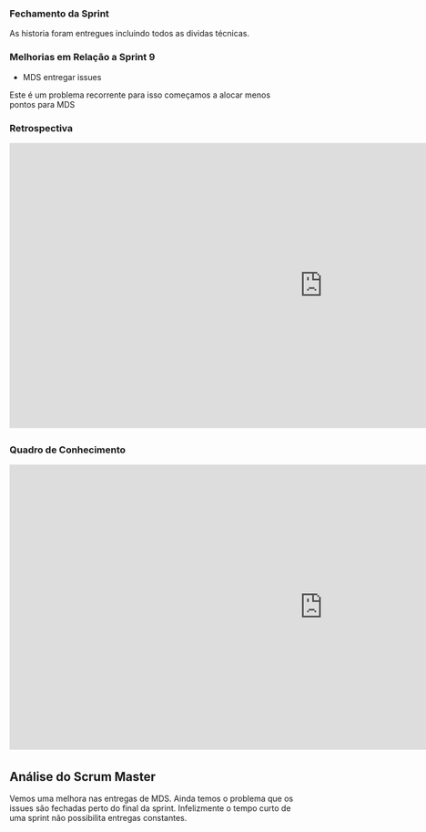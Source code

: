 ### Fechamento da Sprint
As historia foram entregues incluindo todos as dividas técnicas.

### Melhorias em Relação a __Sprint__ 9
* MDS entregar issues

Este é um problema recorrente para isso começamos a alocar menos pontos para MDS

### Retrospectiva
<iframe width="1100" height="500" frameborder="0" src="https://docs.google.com/document/d/e/2PACX-1vTa6fS06KrlZKPtR-j2PB7RMwg0QIMDi9bOeahxI-KjexuS52Jw714Plr8DjBcGrejp79w10PTMqC4j/pub" scrolling="no" style="overflow: hidden; margin-bottom: 5px;">Your browser is not able to display frames</iframe>

### Quadro de Conhecimento

<iframe width="1100" height="500" frameborder="0" src="https://docs.google.com/spreadsheets/d/e/2PACX-1vQz4PB1QudgJp7Resl8wUHgxOGqkoSUCB47p7MJxv02Co7vuFXVY0JxMVbYuSR9alX9l6H8kZnjqhd3/pubhtml?gid=1274628935&single=true
" scrolling="no" style="overflow: hidden; margin-bottom: 5px;">Your browser is not able to display frames</iframe>

## Análise do Scrum Master
Vemos uma melhora nas entregas de MDS.
Ainda temos o problema que os issues são fechadas perto do final da sprint.
Infelizmente o tempo curto de uma sprint não possibilita entregas constantes.